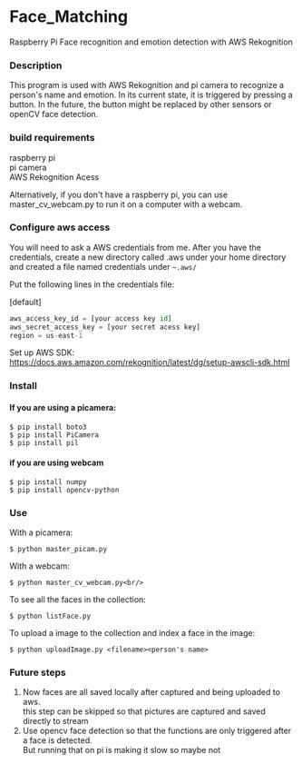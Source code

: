 # Face_Matching
Raspberry Pi Face recognition and emotion detection with AWS Rekognition    

### Description
This program is used with AWS Rekognition and pi camera to recognize a person's name and emotion. In its current state, it is triggered by pressing a button. In the future, the button might be replaced by other sensors or openCV face detection.    

### build requirements
raspberry pi   
pi camera   
AWS Rekognition Acess   

Alternatively, if you don't have a raspberry pi, you can use master_cv_webcam.py to run it on a computer with a webcam.   

### Configure aws access
You will need to ask a AWS credentials from me. After you have the credentials, create a new directory called .aws under your home directory and created a file named credentials under `~.aws/`       


Put the following lines in the credentials file:  

[default]  
```python
aws_access_key_id = [your access key id]
aws_secret_access_key = [your secret acess key]
region = us-east-1  
```

Set up AWS SDK: https://docs.aws.amazon.com/rekognition/latest/dg/setup-awscli-sdk.html      

### Install
#### If you are using a picamera:
```
$ pip install boto3
$ pip install PiCamera
$ pip install pil
```
#### if you are using webcam
```
$ pip install numpy
$ pip install opencv-python
```

### Use
With a picamera:
```
$ python master_picam.py
```
With a webcam:
```
$ python master_cv_webcam.py<br/>
```

To see all the faces in the collection:
```
$ python listFace.py
```

To upload a image to the collection and index a face in the image:
```
$ python uploadImage.py <filename><person's name>
```

### Future steps
1. Now faces are all saved locally after captured and being uploaded to aws.   
this step can be skipped so that pictures are captured and saved directly to stream  
2. Use opencv face detection so that the functions are only triggered after a face is detected.    
But running that on pi is making it slow so maybe not   
